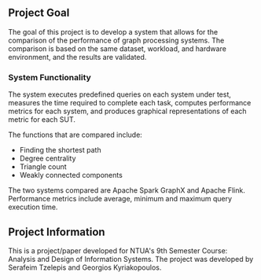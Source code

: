 
## Project Goal

The goal of this project is to develop a system that allows for the comparison of the performance of graph processing systems. The comparison is based on the same dataset, workload, and hardware environment, and the results are validated.

### System Functionality

The system executes predefined queries on each system under test, measures the time required to complete each task, computes performance metrics for each system, and produces graphical representations of each metric for each SUT.

The functions that are compared include:

- Finding the shortest path
- Degree centrality
- Triangle count
- Weakly connected components

The two systems compared are Apache Spark GraphX and Apache Flink. Performance metrics include average, minimum and maximum query execution time.

## Project Information

This is a project/paper developed for NTUA's 9th Semester Course: Analysis and Design of Information Systems. The project was developed by Serafeim Tzelepis and Georgios Kyriakopoulos.
